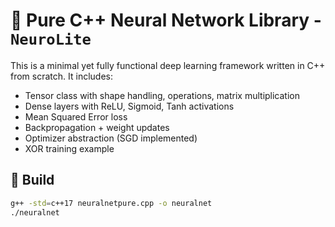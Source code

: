 # 🧠 Pure C++ Neural Network Library - `NeuroLite`

This is a minimal yet fully functional deep learning framework written in C++ from scratch. It includes:

- Tensor class with shape handling, operations, matrix multiplication
- Dense layers with ReLU, Sigmoid, Tanh activations
- Mean Squared Error loss
- Backpropagation + weight updates
- Optimizer abstraction (SGD implemented)
- XOR training example

## 🔧 Build

```bash
g++ -std=c++17 neuralnetpure.cpp -o neuralnet
./neuralnet
